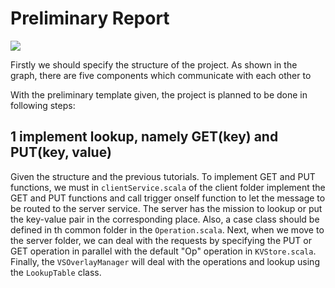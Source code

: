 # Preliminary Report

![](proj_struct.PNG)

Firstly we should specify the structure of the project. As shown in the graph, there are five components which communicate with each other to 

With the preliminary template given, the project is planned to be done in following steps:


## 1 implement lookup, namely GET(key) and PUT(key, value)

Given the structure and the previous tutorials. To implement GET and PUT functions, we must in `clientService.scala` of the client folder implement the GET and PUT functions and call trigger onself function to let the message to be routed to the server service. The server has the mission to lookup or put the key-value pair in the corresponding place. Also, a case class should be defined in th common folder in the `Operation.scala`. Next, when we move to the server folder, we can deal with the requests by specifying the PUT or GET operation in parallel with the default "Op" operation in `KVStore.scala`. Finally, the `VSOverlayManager` will deal with the operations and lookup using the `LookupTable` class. 



